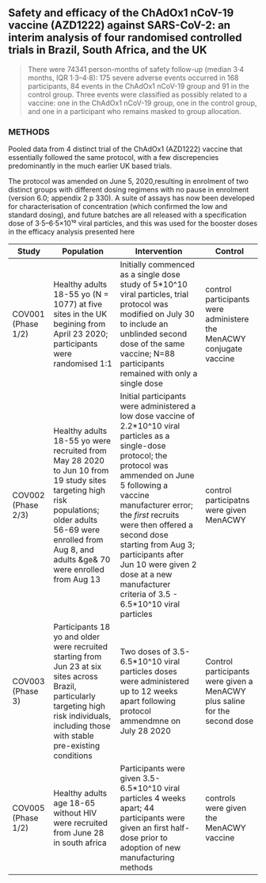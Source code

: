 ## Safety and efficacy of the ChAdOx1 nCoV-19 vaccine (AZD1222) against SARS-CoV-2: an interim analysis of four randomised controlled trials in Brazil, South Africa, and the UK


> There  were  74341  person-months  of  safety  follow-up  (median  3·4  months,  IQR  1·3–4·8):  175 severe adverse events occurred in 168 participants, 84 events in the ChAdOx1 nCoV-19 group and 91 in the control group. Three events were classified as possibly related to a vaccine: one in the ChAdOx1 nCoV-19 group, one in the control group, and one in a participant who remains masked to group allocation.

### METHODS

Pooled data from 4 distinct trial of the ChAdOx1 (AZD1222) vaccine that essentially followed the same protocol, with a few discrepencies predominantly in the much earlier UK based trials. 

The protocol was amended on  June  5,  2020,resulting  in  enrolment  of  two  distinct  groups  with  different  dosing  regimens  with  no  pause  in enrolment (version 6.0; appendix 2 p 330). A suite of assays  has  now  been  developed  for  characterisation  of  concentration  (which  confirmed  the  low  and  standard  dosing),   and   future   batches   are   all   released   with   a   specification  dose  of  3·5–6·5×10¹⁰  viral  particles,  and  this was used for the booster doses in the efficacy analysis presented here

|Study|Population|Intervention|Control|
|-----|----------|------------|-------|
|COV001 (Phase 1/2)|Healthy adults 18-55 yo (N = 1077) at five sites in the UK begining from April 23 2020; participants were randomised 1:1|Initially commenced as a single dose study of 5\*10^10 viral particles, trial protocol was modified on July 30 to include an unblinded second dose of the same vaccine; N=88 participants remained with only a single dose|control participants were administere the MenACWY conjugate vaccine|
|COV002 (Phase 2/3)|Healthy adults 18-55 yo were recruited from May 28 2020  to Jun 10 from 19 study sites targeting high risk populations; older adults 56-69 were enrolled from Aug 8, and adults &ge& 70 were enrolled from Aug 13|Initial participants were administered a low dose vaccine of 2.2\*10^10 viral particles as a single-dose protocol; the protocol was ammended on June 5 following a vaccine manufacturer error; the *first* recruits were then offered a second dose starting from Aug 3; participants after Jun 10 were given 2 dose at a new manufacturer criteria of 3.5 - 6.5\*10^10 viral particles|control participatns were given MenACWY|
|COV003 (Phase 3)|Participants 18 yo and older were recruited starting from Jun 23 at six sites across Brazil, particularly targeting high risk individuals, including those with stable pre-existing conditions|Two doses of 3.5-6.5\*10^10 viral particles doses were administered up to 12 weeks apart following protocol ammendmne on July 28 2020|Control participants were given a MenACWY plus saline for the second dose|
|COV005 (Phase 1/2)|Healthy adults age 18-65 without HIV were recruited from June 28 in south africa|Participants were given 3.5-6.5\*10^10 viral particles 4 weeks apart; 44 participants were given an first half-dose prior to adoption of new manufacturing methods|controls were given the MenACWY vaccine|
